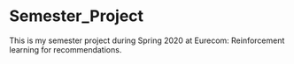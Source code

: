 # Semester_Project

This is my semester project during Spring 2020 at Eurecom: Reinforcement learning for recommendations.
